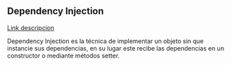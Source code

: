## Dependency Injection
[Link descripcion](https://en.wikipedia.org/wiki/Dependency_injection)

Dependency Injection es la técnica de implementar un objeto sin que instancie sus dependencias, en su lugar este recibe las dependencias en un constructor o mediante métodos setter.